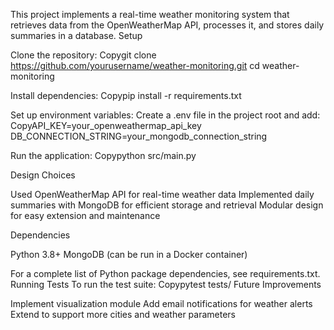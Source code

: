 This project implements a real-time weather monitoring system that retrieves data from the OpenWeatherMap API, processes it, and stores daily summaries in a database.
Setup

Clone the repository:
Copygit clone https://github.com/yourusername/weather-monitoring.git
cd weather-monitoring

Install dependencies:
Copypip install -r requirements.txt

Set up environment variables:
Create a .env file in the project root and add:
CopyAPI_KEY=your_openweathermap_api_key
DB_CONNECTION_STRING=your_mongodb_connection_string

Run the application:
Copypython src/main.py


Design Choices

Used OpenWeatherMap API for real-time weather data
Implemented daily summaries with MongoDB for efficient storage and retrieval
Modular design for easy extension and maintenance

Dependencies

Python 3.8+
MongoDB (can be run in a Docker container)

For a complete list of Python package dependencies, see requirements.txt.
Running Tests
To run the test suite:
Copypytest tests/
Future Improvements

Implement visualization module
Add email notifications for weather alerts
Extend to support more cities and weather parameters
